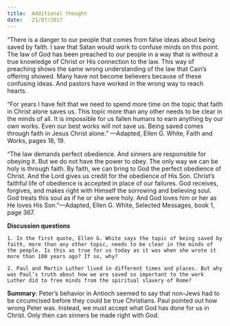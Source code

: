 ```yaml
---
title:  Additional thought
date:   21/07/2017
---
```


“There is a danger to our people that comes from false ideas about being saved by faith. I saw that Satan would work to confuse minds on this point. The law of God has been preached to our people in a way that is without a true knowledge of Christ or His connection to the law. This way of preaching shows the same wrong understanding of the law that Cain’s offering showed. Many have not become believers because of these confusing ideas. And pastors have worked in the wrong way to reach hearts.

“For years I have felt that we need to spend more time on the topic that faith in Christ alone saves us. This topic more than any other needs to be clear in the minds of all. It is impossible for us fallen humans to earn anything by our own works. Even our best works will not save us. Being saved comes through faith in Jesus Christ alone.” —Adapted, Ellen G. White, Faith and Works, pages 18, 19.

“The law demands perfect obedience. And sinners are responsible for obeying it. But we do not have the power to obey. The only way we can be holy is through faith. By faith, we can bring to God the perfect obedience of Christ. And the Lord gives us credit for the obedience of His Son. Christ’s faithful life of obedience is accepted in place of our failures. God receives, forgives, and makes right with Himself the sorrowing and believing soul. God treats this soul as if he or she were holy. And God loves him or her as He loves His Son.”—Adapted, Ellen G. White, Selected Messages, book 1, page 367.

**Discussion questions**

`1. In the first quote, Ellen G. White says the topic of being saved by faith, more than any other topic, needs to be clear in the minds of the people. Is this as true for us today as it was when she wrote it more than 100 years ago? If so, why?`

`2. Paul and Martin Luther lived in different times and places. But why was Paul’s truth about how we are saved so important to the work Luther did to free minds from the spiritual slavery of Rome?`

**Summary**: Peter’s behavior in Antioch seemed to say that non-Jews had to be circumcised before they could be true Christians. Paul pointed out how wrong Peter was. Instead, we must accept what God has done for us in Christ. Only then can sinners be made right with God.